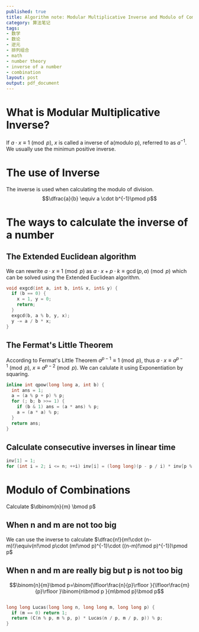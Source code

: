 ```yaml
---
published: true
title: Algorithm note: Modular Multiplicative Inverse and Modulo of Combinations
category: 算法笔记
tags: 
- 数学
- 数论
- 逆元
- 排列组合 
- math
- number theory
- inverse of a number
- combination
layout: post
output: pdf_document
---
```

# What is Modular Multiplicative Inverse?

If $a\cdot x \equiv 1\pmod p$, $x$ is called a inverse of a(modulo p), referred to as $a^{-1}$. We usually use the minimun positive inverse.

# The use of Inverse

The inverse is used when calculating the modulo of division.
$$\dfrac{a}{b} \equiv a \cdot b^{-1}\pmod p$$

# The ways to calculate the inverse of a number

## The Extended Euclidean algorithm

We can rewrite $a\cdot x \equiv 1\pmod p$ as $a\cdot x +p\cdot k\equiv \gcd(p,a)\pmod p$ which can be solved using the Extended Euclidean algorithm.
```cpp
void exgcd(int a, int b, int& x, int& y) {
  if (b == 0) {
    x = 1, y = 0;
    return;
  }
  exgcd(b, a % b, y, x);
  y -= a / b * x;
}
```

## The Fermat's Little Theorem

According to Fermat's Little Theorem $a^{p-1} \equiv 1\pmod p$, thus $a\cdot x \equiv a^{p-1}\pmod p$, $x \equiv a^{p-2}\pmod p$. We can calulate it using Exponentiation by squaring.

```cpp
inline int qpow(long long a, int b) {
  int ans = 1;
  a = (a % p + p) % p;
  for (; b; b >>= 1) {
    if (b & 1) ans = (a * ans) % p;
    a = (a * a) % p;
  }
  return ans;
}
```
## Calculate consecutive inverses in linear time

```cpp
inv[1] = 1;
for (int i = 2; i <= n; ++i) inv[i] = (long long)(p - p / i) * inv[p % i] % p;
```

# Modulo of Combinations

Calculate $\dbinom{n}{m} \bmod p$

## When n and m are not too big

We can use the inverse to calculate $\dfrac{n!}{m!\cdot (n-m)!}\equiv(n!\mod p\cdot (m!\mod p)^{-1}\cdot ((n-m)!\mod p)^{-1})\pmod p$

## When n and m are really big but p is not too big

$$\binom{n}{m}\bmod p=\binom{\lfloor\frac{n}{p}\rfloor }{\lfloor\frac{m}{p}\rfloor }\binom{n\bmod p }{m\bmod p}\bmod p$$

```cpp

long long Lucas(long long n, long long m, long long p) {
  if (m == 0) return 1;
  return (C(n % p, m % p, p) * Lucas(n / p, m / p, p)) % p;
}
```